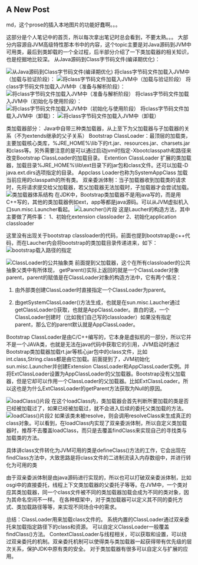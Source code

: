 ## A New Post
md，这个prose的插入本地图片的功能好蠢啊。。。

这部分是个人笔记中的首页，所以每次拿出笔记时总会看到，不要太熟。。。
大部分内容源自JVM高级特性那本书中的内容，这个topic主要是对Java源码到JVM中可用类，最后到类卸载的一个全过程，后半部分介绍了一下类加载器的相关知识，也是挖掘地比较深。
从Java源码到Class字节码文件(编译期优化)：

![从Java源码到Class字节码文件(编译期优化)](https://raw.githubusercontent.com/princezc/JavaSE/master/%E5%9B%BE%E7%89%871.png)
将class字节码文件加载入JVM中（加载与验证阶段）：
![将class字节码文件加载入JVM中（加载与验证阶段）](https://raw.githubusercontent.com/princezc/JavaSE/master/%E5%9B%BE%E7%89%872.png)
将class字节码文件加载入JVM中（准备与解析阶段）：
![将class字节码文件加载入JVM中（准备与解析阶段）](https://raw.githubusercontent.com/princezc/JavaSE/master/%E5%9B%BE%E7%89%873.png)
将class字节码文件加载入JVM中（初始化与使用阶段）：
![将class字节码文件加载入JVM中（初始化与使用阶段）](https://raw.githubusercontent.com/princezc/JavaSE/master/%E5%9B%BE%E7%89%874.png)
将class字节码文件加载入JVM中（卸载）：
![将class字节码文件加载入JVM中（卸载）](https://raw.githubusercontent.com/princezc/JavaSE/master/%E5%9B%BE%E7%89%875.png)

类加载器部分：
Java中自带三种类加载器，从上至下为父加载器与子加载器的关系（不为extends继承的父子关系）
Bootstrap ClassLoader：最顶层的加载类，主要加载核心类库，%JRE_HOME%\lib下的rt.jar、resources.jar、charsets.jar和class等。另外需要注意的是可以通过启动jvm时指定-Xbootclasspath和路径来改变Bootstrap ClassLoader的加载目录。
Extention ClassLoader 扩展的类加载器，加载目录%JRE_HOME%\lib\ext目录下的jar包和class文件。还可以加载-D java.ext.dirs选项指定的目录。
Appclass Loader也称为SystemAppClass 加载当前应用的classpath的所有类。
双亲委派体制：当子加载器收到加载类的请求时，先将请求提交给父加载器，若父加载器无法加载时，子加载器才会尝试加载。
![类加载器体系结构](https://raw.githubusercontent.com/princezc/JavaSE/master/%E5%9B%BE%E7%89%876.png)
在JDK中，Bootstrap类加载器不是用java写的，而是用C++写的，其他的类加载器例如ext，app等都是java源码。可以从JVM虚拟机入口sun.misc.Launcher看起。
![Launcher()片段](https://raw.githubusercontent.com/princezc/JavaSE/master/%E5%9B%BE%E7%89%877.png)
这是Laucher的构造方法，其中主要做了两件事：
1、初始化extension classloader
2、初始化application classloader

这里没有出现关于bootstrap classloader的代码，前面也提到bootstrap是c++代码，而在Laucher内会将bootstrap的类加载目录传递进来，如下：
![bootstrap载入路径的指定](https://raw.githubusercontent.com/princezc/JavaSE/master/%E5%9B%BE%E7%89%878.png)

![ClassLoader的公共抽象类](https://raw.githubusercontent.com/princezc/JavaSE/master/%E5%9B%BE%E7%89%879.png)
前面提到父加载器，这个在所有classloader的公共抽象父类中有所体现，
getParent()实际上返回的就是一个ClassLoader对象parent，parent的赋值是在ClassLoader对象的构造方法中，它有两个情况：
1. 由外部类创建ClassLoader时直接指定一个ClassLoader为parent。

2. 由getSystemClassLoader()方法生成，也就是在sun.misc.Laucher通过getClassLoader()获取，也就是AppClassLoader。直白的说，一个ClassLoader创建时（比如我们自己写的classloader）如果没有指定parent，那么它的parent默认就是AppClassLoader。

Bootstrap ClassLoader是由C/C++编写的，它本身是虚拟机的一部分，所以它并不是一个JAVA类，也就是无法在java代码中获取它的引用，JVM启动时通过Bootstrap类加载器加载rt.jar等核心jar包中的class文件，比如int.class,String.class都是由它加载。前面提到了，JVM初始化sun.misc.Launcher并创建Extension ClassLoader和AppClassLoader实例。并将ExtClassLoader设置为AppClassLoader的父加载器。Bootstrap没有父加载器，但是它却可以作用一个ClassLoader的父加载器。比如ExtClassLoader。所以这也是为什么ExtClassLoader的getParent方法获取为Null的原因。

![loadClass()片段](https://raw.githubusercontent.com/princezc/JavaSE/master/%E5%9B%BE%E7%89%8710.png)
在这个loadClass内，类加载器会首先判断所要加载的类是否已经被加载过了，如果已经被加载过，就不会进入后续的委托父类加载的方法。
![loadClass()片段2](https://raw.githubusercontent.com/princezc/JavaSE/master/%E5%9B%BE%E7%89%8711.png)
如果该类未被resolve，则会调用resolveClass来生成真正的class对象。可以看到，在loadClass内实现了双亲委派体制，所以自定义类加载器时，推荐不去覆盖loadClass，而只是去覆盖findClass来实现自己的寻找类与加载类的方法。

具体讲class文件转化为JVM可用的类是defineClass()方法的工作，它会出现在findClass方法中，大致思路是将class文件的二进制流读入内存数组中，并进行转化为可用的类

由于双亲委派体制是由java源码进行实现的，所以也可以打破双亲委派体制，比如osgi中的直接委托，线程上下文类加载器的父委托子等等。在JVM中，一个类对应其类加载器，同一个class文件被不同的类加载器加载会成为不同的类对象，因为其命名空间不一样。
在各种框架中，对于类加载器可以定义其不同的委托方式、类加载路径等等，来实现不同场合中的需求。

总结：ClassLoader用来加载class文件的。
系统内置的ClassLoader通过双亲委托来加载指定路径下的class和资源。
可以自定义ClassLoader一般覆盖findClass()方法。
ContextClassLoader与线程相关，可以获取和设置，可以绕过双亲委托的机制。双亲委托机制可以使得类与类加载器一起获得带有优先级的层次关系，保护JDK中原有类的安全。
对于类加载器有很多可以自定义与扩展的应用。
